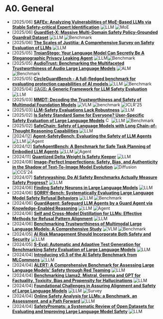 # A0. General
- [2025/06] **[SAFEx: Analyzing Vulnerabilities of MoE-Based LLMs via Stable Safety-critical Expert Identification](https://arxiv.org/abs/2506.17368)** ![LLM](https://img.shields.io/badge/LLM-589cf4) ![MoE](https://img.shields.io/badge/MoE-87b800)
- [2025/06] **[GuardSet-X: Massive Multi-Domain Safety Policy-Grounded Guardrail Dataset](https://arxiv.org/abs/2506.19054)** ![LLM](https://img.shields.io/badge/LLM-589cf4) ![Benchmark](https://img.shields.io/badge/Benchmark-87b800)
- [2025/06] **[The Scales of Justitia: A Comprehensive Survey on Safety Evaluation of LLMs](https://arxiv.org/abs/2506.11094)** ![LLM](https://img.shields.io/badge/LLM-589cf4)
- [2025/05] **[TrojanStego: Your Language Model Can Secretly Be A Steganographic Privacy Leaking Agent](https://arxiv.org/abs/2505.20118)** ![LLM](https://img.shields.io/badge/LLM-589cf4)![Benchmark](https://img.shields.io/badge/Benchmark-87b800)
- [2025/05] **[AudioTrust: Benchmarking the Multifaceted Trustworthiness of Audio Large Language Models](https://arxiv.org/abs/2505.16211)** ![ALM](https://img.shields.io/badge/ALM-ee82ee) ![Benchmark](https://img.shields.io/badge/Benchmark-87b800)
- [2025/05] **[CircleGuardBench - A full-fledged benchmark for evaluating protection capabilities of AI models ](https://huggingface.co/blog/whitecircle-ai/circleguardbench)** ![LLM](https://img.shields.io/badge/LLM-589cf4) ![Benchmark](https://img.shields.io/badge/Benchmark-87b800)
- [2025/04] **[𝚂𝙰𝙶𝙴: A Generic Framework for LLM Safety Evaluation](https://arxiv.org/abs/2504.19674)** ![LLM](https://img.shields.io/badge/LLM-589cf4)
- [2025/03] **[MMDT: Decoding the Trustworthiness and Safety of Multimodal Foundation Models](https://arxiv.org/abs/2503.14827)** ![VLM](https://img.shields.io/badge/VLM-c7688b) ![benchmark](https://img.shields.io/badge/benchmark-87b800) ![ICLR'25](https://img.shields.io/badge/ICLR'25-f1b800)
- [2025/03] **[LLM-Safety Evaluations Lack Robustness](https://arxiv.org/abs/2503.02574)** ![LLM](https://img.shields.io/badge/LLM-589cf4)
- [2025/02] **[Is Safety Standard Same for Everyone? User-Specific Safety Evaluation of Large Language Models](https://arxiv.org/abs/2502.15086)** [<img src="https://github.com/FortAwesome/Font-Awesome/blob/6.x/svgs/brands/github.svg" alt="Code" width="15" height="15">](https://github.com/yeonjun-in/U-SafeBench) ![LLM](https://img.shields.io/badge/LLM-589cf4) ![Benchmark](https://img.shields.io/badge/Benchmark-87b800)
- [2025/02] **[SafeChain: Safety of Language Models with Long Chain-of-Thought Reasoning Capabilities](https://arxiv.org/abs/2502.12025)** ![LLM](https://img.shields.io/badge/LLM-589cf4)
- [2024/12] **[Agent-SafetyBench: Evaluating the Safety of LLM Agents](https://arxiv.org/abs/2412.14470)** ![LLM](https://img.shields.io/badge/LLM-589cf4) ![Agent](https://img.shields.io/badge/Agent-87b800)
- [2024/12] **[SafeAgentBench: A Benchmark for Safe Task Planning of Embodied LLM Agents](https://arxiv.org/abs/2412.13178)** ![LLM](https://img.shields.io/badge/LLM-589cf4) ![Agent](https://img.shields.io/badge/Agent-87b800)
- [2024/11] **[Quantized Delta Weight Is Safety Keeper](https://arxiv.org/abs/2411.19530)** ![LLM](https://img.shields.io/badge/LLM-589cf4)
- [2024/08] **[Image-Perfect Imperfections: Safety, Bias, and Authenticity in the Shadow of Text-To-Image Model Evolution](https://arxiv.org/abs/2408.17285)** ![Diffusion](https://img.shields.io/badge/Diffusion-a99cf4) ![CCS'24](https://img.shields.io/badge/CCS'24-f1b800)
- [2024/07] **[Safetywashing: Do AI Safety Benchmarks Actually Measure Safety Progress?](https://arxiv.org/abs/2407.21792v1)** ![LLM](https://img.shields.io/badge/LLM-589cf4)
- [2024/06] **[Finding Safety Neurons in Large Language Models](https://arxiv.org/abs/2406.14144)** ![LLM](https://img.shields.io/badge/LLM-589cf4)
- [2024/06] **[SORRY-Bench: Systematically Evaluating Large Language Model Safety Refusal Behaviors](https://arxiv.org/abs/2406.14598)** ![LLM](https://img.shields.io/badge/LLM-589cf4) ![Benchmark](https://img.shields.io/badge/Benchmark-87b800)
- [2024/06] **[GuardAgent: Safeguard LLM Agents by a Guard Agent via Knowledge-Enabled Reasoning](https://arxiv.org/abs/2406.09187)** ![LLM](https://img.shields.io/badge/LLM-589cf4) ![Agent](https://img.shields.io/badge/Agent-87b800)
- [2024/06] **[Self and Cross-Model Distillation for LLMs: Effective Methods for Refusal Pattern Alignment](https://arxiv.org/abs/2406.11285)** ![LLM](https://img.shields.io/badge/LLM-589cf4)
- [2024/06] **[Benchmarking Trustworthiness of Multimodal Large Language Models: A Comprehensive Study](https://arxiv.org/abs/2406.07057)** ![VLM](https://img.shields.io/badge/VLM-c7688b) ![Benchmark](https://img.shields.io/badge/Benchmark-87b800)
- [2024/05] **[AI Risk Management Should Incorporate Both Safety and Security](https://arxiv.org/abs/2405.19524)** ![LLM](https://img.shields.io/badge/LLM-589cf4)
- [2024/05] **[S-Eval: Automatic and Adaptive Test Generation for Benchmarking Safety Evaluation of Large Language Models](https://arxiv.org/abs/2405.14191)** ![LLM](https://img.shields.io/badge/LLM-589cf4)
- [2024/04] **[Introducing v0.5 of the AI Safety Benchmark from MLCommons](https://arxiv.org/abs/2404.12241)** ![LLM](https://img.shields.io/badge/LLM-589cf4)
- [2024/04] **[ALERT: A Comprehensive Benchmark for Assessing Large Language Models' Safety through Red Teaming](https://arxiv.org/abs/2404.08676)** ![LLM](https://img.shields.io/badge/LLM-589cf4)
- [2024/04] **[Benchmarking Llama2, Mistral, Gemma and GPT for Factuality, Toxicity, Bias and Propensity for Hallucinations](https://arxiv.org/abs/2404.09785)** ![LLM](https://img.shields.io/badge/LLM-589cf4)
- [2024/04] **[Foundational Challenges in Assuring Alignment and Safety of Large Language Models](https://llm-safety-challenges.github.io/)** ![LLM](https://img.shields.io/badge/LLM-589cf4) ![Survey](https://img.shields.io/badge/Survey-87b800)
- [2024/04] **[Online Safety Analysis for LLMs: a Benchmark, an Assessment, and a Path Forward](https://arxiv.org/abs/2404.08517)** ![LLM](https://img.shields.io/badge/LLM-589cf4)
- [2024/04] **[SafetyPrompts: a Systematic Review of Open Datasets for Evaluating and Improving Large Language Model Safety](https://arxiv.org/abs/2404.05399)** ![LLM](https://img.shields.io/badge/LLM-589cf4)
